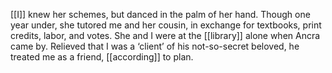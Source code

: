[[I]] knew her schemes, but danced in the palm of her hand. Though one year under, she tutored me and her cousin, in exchange for textbooks, print credits, labor, and votes. She and I were at the [[library]] alone when Ancra came by. Relieved that I was a ‘client’ of his not-so-secret beloved, he treated me as a friend, [[according]] to plan.